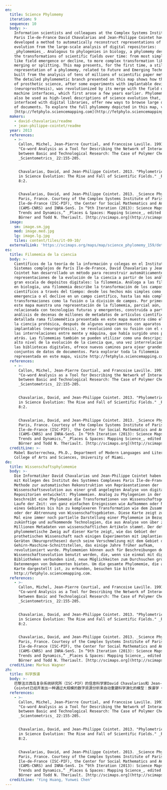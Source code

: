 ```yaml
---
en:
  title: Science Phylomemy
  iteration: 9
  sequence: 10
  body: >-
    Information scientists and colleagues at the Complex Systems Institute of
    Paris Ile-de-France David Chavalarias and Jean-Philippe Cointet have
    developed a method to automatically reconstruct representations of science
    evolution from the large-scale analysis of digital repositories:
    _phylomemies_. Analogous to phylogenies in biology, a phylomemy describes
    the transformations of scientific fields over time: from most simple events
    like field emergence or decline, to more complex transformation like field
    merging or splitting. This map presents, for the first time, a still partial
    representation of a phylomemy, related to Future and Emerging Technologies,
    built from the analysis of tens of millions of scientific paper metadata.
    The detailed phylomemetic branch presented on this map shows how the field
    of prosthetic science, after some experiments with implantable devices
    (neuroprosthesis), was revolutionized by its merge with the field of brain
    machine interfaces, which first arose a few years earlier. Phylomemies can
    also be used as high-level descriptions of science evolution that, once
    interfaced with digital libraries, offer new ways to browse large datasets
    of documents. To explore the full phylomemy depicted in this map, visit
    [http://fetphylo.sciencemapping.com](http://fetphylo.sciencemapping.com).
  makers:
    - david-chavalarias/readme
    - jean-philippe-cointet/readme
  year: 2013
  references:
    - >-
      Callon, Michel, Jean-Pierre Courtial, and Francoise Laville. 1991.
      "Co-word Analysis as a Tool for Describing the Network of Interaction
      between Basic and Technological Research: The Case of Polymer Chemistry."
      _Scientometrics_ 22:155-205.


      Chavalarias, David, and Jean-Philippe Cointet. 2013. "Phylometric Patterns
      in Science Evolution: The Rise and Fall of Scientific Fields." _PLoS ONE_
      8:2.


      Chavalarias, David, and Jean-Philippe Cointet. 2013. _Science Phylomemy_.
      Paris, France. Courtesy of the Complex Systems Institute of Paris
      Ile-de-France (ISC-PIF), the Center for Social Mathematics and Analysis
      (CAMS-CNRS) and INRA-SenS. In “9th Iteration (2013): Science Maps Showing
      Trends and Dynamics,” _Places & Spaces: Mapping Science_, edited by Katy
      Börner and Todd N. Theriault. [http://scimaps.org](http://scimaps.org).
  image:
    sm: image.sm.jpg
    med: image.med.jpg
    lg: image.lg.jpg
    tiles: content/tiles/it-09-10/
  externalLink: 'https://scimaps.org/maps/map/science_phylomemy_159/detail'
es:
  title: Filomemia de la ciencia
  body: >-
    Científicos de la teoría de la información y colegas en el Instituto de
    Sistemas complejos de París Ile-de-France, David Chavalarias y Jean-Philippe
    Cointet han desarrollado un método para reconstruir automáticamente las
    representaciones de la evolución de la ciencia a partir de los análisis a
    gran escala de depósitos digitales: la filomemia. Análoga a las filogenias
    en biología, una filomemia describe la transformación de los campos
    científicos a través del tiempo: desde los hechos más simples como la
    emergencia o el declive en un campo científico, hasta las más complejas
    transformaciones como la fusión o la división de campos. Por primera vez,
    este mapa muestra una representación de la filomemia, parcial aún,
    relacionada con tecnologías futuras y emergentes, construida a partir del
    análisis de decenas de millones de metadatos de artículos científicos. La
    detallada rama filomemética presentada en este mapa muestra cómo el campo de
    la ciencia protésica, después de algunos experimentos con aparatos
    implantables (neuroprótesis), se revolucionó con su fusión con el campo de
    las interrelaciones entre mente y máquina, que había surgido unos pocos años
    atrás. Las filomemias también se pueden utilizar como una descripción de
    alto nivel de la evolución de la ciencia que, una vez interrelacionada con
    las bibliotecas digitales, ofrece nuevos caminos para ojear grandes
    conjuntos de datos de documentos. Para explorar toda la filomemia
    representada en este mapa, visite http://fetphylo.sciencemapping.com.
  references:
    - >-
      Callon, Michel, Jean-Pierre Courtial, and Francoise Laville. 1991.
      "Co-word Analysis as a Tool for Describing the Network of Interaction
      between Basic and Technological Research: The Case of Polymer Chemistry."
      _Scientometrics_ 22:155-205.


      Chavalarias, David, and Jean-Philippe Cointet. 2013. "Phylometric Patterns
      in Science Evolution: The Rise and Fall of Scientific Fields." _PLoS ONE_
      8:2.


      Chavalarias, David, and Jean-Philippe Cointet. 2013. _Science Phylomemy_.
      Paris, France. Courtesy of the Complex Systems Institute of Paris
      Ile-de-France (ISC-PIF), the Center for Social Mathematics and Analysis
      (CAMS-CNRS) and INRA-SenS. In “9th Iteration (2013): Science Maps Showing
      Trends and Dynamics,” _Places & Spaces: Mapping Science_, edited by Katy
      Börner and Todd N. Theriault. [http://scimaps.org](http://scimaps.org).
  creditLine: >-
    Mabel Basterrechea, Ph.D., Department of Modern Languages and Literatures,
    College of Arts and Sciences, University of Miami.
de:
  title: Wissenschaftsphylomemie
  body: >-
    Die Informatiker David Chavalarias und Jean-Philippe Cointet haben gemeinsam
    mit Kollegen des Institut des Systèmes Complexes Paris Île-de-France eine
    Methode zur automatischen Rekonstruktion von Repräsentationen der
    Wissenschaftsevolution aus einer groß angelegten Analyse von digitalen
    Repositorien entwickelt: Phylomemien. Analog zu Phylogenien in der Biologie
    beschreibt eine Phylomemie die Transformationen von Wissenschaftsgebieten im
    Laufe der Zeit: von ganz einfachen Ereignissen wie Aufkommen oder Niedergang
    eines Gebietes bis hin zu komplexeren Transformation wie dem Zusammenwachsen
    oder der Abtrennung von Wissenschaftsgebieten. Diese Karte zeigt zum ersten
    Mal eine immer noch partielle Darstellung einer Phylomemie im Bezug auf
    zukünftige und aufkommende Technologien, die aus Analyse von über zehn
    Millionen Metadaten von wissenschaftlichen Artikeln stammt. Der detaillierte
    phylomemetische Zweig auf dieser Karte zeigt, wie das Gebiet der
    prothetischen Wissenschaft nach einigen Experimenten mit implantierbaren
    Geräten (Neuroprothesen) durch seine Verschmelzung mit dem Gebiet der
    Gehirn-Maschine-Schnittstellen, das einige Jahre früher aufkam,
    revolutioniert wurde. Phylomemien können auch für Beschreibungen der
    Wissenschaftsevolution benutzt werden, die, wenn sie einmal mit digitalen
    Bibliotheken verbunden sind, neue Möglichkeiten zum Durchsuchen großer
    Datenmengen von Dokumenten bieten. Um die gesamte Phylomemie, die auf dieser
    Karte dargestellt ist, zu erkunden, besuchen Sie bitte
    http://fetphylo.sciencemapping.com.
  references:
    - >-
      Callon, Michel, Jean-Pierre Courtial, and Francoise Laville. 1991.
      "Co-word Analysis as a Tool for Describing the Network of Interaction
      between Basic and Technological Research: The Case of Polymer Chemistry."
      _Scientometrics_ 22:155-205.


      Chavalarias, David, and Jean-Philippe Cointet. 2013. "Phylometric Patterns
      in Science Evolution: The Rise and Fall of Scientific Fields." _PLoS ONE_
      8:2.


      Chavalarias, David, and Jean-Philippe Cointet. 2013. _Science Phylomemy_.
      Paris, France. Courtesy of the Complex Systems Institute of Paris
      Ile-de-France (ISC-PIF), the Center for Social Mathematics and Analysis
      (CAMS-CNRS) and INRA-SenS. In “9th Iteration (2013): Science Maps Showing
      Trends and Dynamics,” _Places & Spaces: Mapping Science_, edited by Katy
      Börner and Todd N. Theriault. [http://scimaps.org](http://scimaps.org).
  creditLine: Markus Wagner
zh:
  title: 科学族谱
  body: >-
    巴黎法兰西岛复杂系统研究所（ISC-PIF）的信息科学家David Chavalarias和 Jean-Philippe
    Cointet已经开发出一种通过大规模的数字资源分析来自动重建科学演化的模型：族谱学（phylomemies）。类似于生物系统发育，族谱学描述了科学领域随着时间的推移而产生的变异：从最简单的事件开始，如每一个领域的兴起或消亡，到一个更加复杂的转变，如领域的合并或分裂。这张地图是在对数千万科学论文元数据分析的基础上构建的，它首次展示了一个与未来和新兴技术相关的局部的静止的发展族谱概貌。这张地图上呈现的发展史分支显示了假体科学的学科发展情况，在进行一些植入设备（神经假体）的实验后，与早些年出现的脑机接口领域的结合使得假体科学领域产生了巨大变革。族谱学可以用来描述高级别的科学演化，一旦与数字图书馆相连，它将提供一种全新的浏览大数据集文档的方式。如若想进一步了解这个地图中所描绘的全族谱，请访问http://fetphylo.sciencemapping.com。
  references:
    - >-
      Callon, Michel, Jean-Pierre Courtial, and Francoise Laville. 1991.
      "Co-word Analysis as a Tool for Describing the Network of Interaction
      between Basic and Technological Research: The Case of Polymer Chemistry."
      _Scientometrics_ 22:155-205.


      Chavalarias, David, and Jean-Philippe Cointet. 2013. "Phylometric Patterns
      in Science Evolution: The Rise and Fall of Scientific Fields." _PLoS ONE_
      8:2.


      Chavalarias, David, and Jean-Philippe Cointet. 2013. _Science Phylomemy_.
      Paris, France. Courtesy of the Complex Systems Institute of Paris
      Ile-de-France (ISC-PIF), the Center for Social Mathematics and Analysis
      (CAMS-CNRS) and INRA-SenS. In “9th Iteration (2013): Science Maps Showing
      Trends and Dynamics,” _Places & Spaces: Mapping Science_, edited by Katy
      Börner and Todd N. Theriault. [http://scimaps.org](http://scimaps.org).
  creditLine: 'Ying Huang, Yunwei Chen'
---
```

